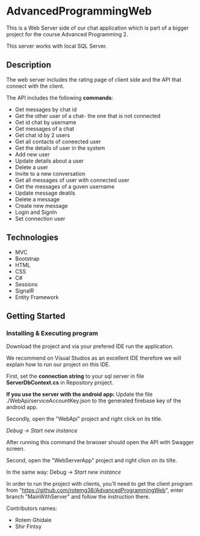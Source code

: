 # AdvancedProgrammingWeb
This is a Web Server side of our chat application which is part of a bigger project for the course Advanced Programming 2.

This server works with local SQL Server.

## Description
The web server includes the rating page of client side and the API that connect with the client.

The API includes the following **commands**:
- Get messages by chat id
- Get the other user of a chat- the one that is not connected
- Get id chat by username
- Get messages of a chat
- Get chat id by 2 users
- Get all contacts of coneected user
- Get the details of user in the system
- Add new user
- Update details about a user
- Delete a user
- Invite to a new conversation
- Get all messages of user with connected user
- Get the messages of a guven username
- Update message deatils
- Delete a message
- Create new message
- Login and SignIn
- Set connection user

## Technologies
- MVC
- Bootstrap
- HTML
- CSS
- C#
- Sessions
- SignalR
- Entity Framework

## Getting Started

### Installing & Executing program

Download the project and via your prefered IDE run the application.

We recommend on Visual Studios as an excellent IDE therefore we will explain how to run our project on this IDE.

First, set the **connection string** to your sql server in file **ServerDbContext.cs** in Repository project.

**If you use the server with the android app:**
Update the file ./WebApi/serviceAccountKey.json to the generated firebase key of the android app.

Secondly, open the "WebApi" project and right click on its title.

*Debug -> Start new instance*

After running this command the brwoser should open the API with Swagger screen.

Second, open the "WebServerApp" project and right clion on its tilte.

In the same way: Debug -> *Start new instance*

In order to run the project with clients, you'll need to get the client program from "https://github.com/rotemg38/AdvancedProgrammingWeb", enter branch "MainWithServer" and follow the instruction there.

Contributors names:

- Rotem Ghidale 
- Shir Fintsy
